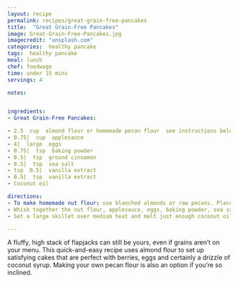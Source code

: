 ```yaml
---
layout: recipe
permalink: recipes/great-grain-free-pancakes
title:  "Great Grain-Free Pancakes"
image: Great-Grain-Free-Pancakes.jpg
imagecredit: "unsplash.com"
categories:  healthy pancake
tags:  healthy pancake
meal: lunch
chef: foodwage
time: under 15 mins
servings: 4

notes:


ingredients:
- Great Grain-Free Pancakes:

- 2.5  cup  almond flour or homemade pecan flour  see instructions below
- 0.75|  cup  applesauce
- 4|  large  eggs
- 0.75|  tsp  baking powder
- 0.5|  tsp  ground cinnamon
- 0.5|  tsp  sea salt
- tsp  0.5|  vanilla extract
- 0.5|  tsp  vanilla extract
- Coconut oil

directions:
- To make homemade nut flour: use blanched almonds or raw pecans. Place the 2 cups nuts in a food processor and pulse until a fine-grain flour forms. Be very careful not to turn the nuts into nut butter and check the consistency often! When it’s coarse and builds on the side of the food processor bowl like wet sand might when building a sand castle, the flour is ready.
- Whisk together the nut flour, applesauce, eggs, baking powder, sea salt, cinnamon and vanilla extract in a large bowl until well combined. The batter will be nice and thick. Be sure to break up any clumps!
- Set a large skillet over medium heat and melt just enough coconut oil to coat the bottom of the pan. Pour a small amount of batter into the center of the pan, spreading with the back of a spatula, if necessary, and allow the pancake to cook until small bubbles form on the surface (roughly 3 minutes). Flip, and allow the second side to brown (another 3 minutes or so). Repeat with the remaining batter.

---
```


A fluffy, high stack of flapjacks can still be yours, even if grains aren’t on your menu. This quick-and-easy recipe uses almond flour to set up satisfying cakes that are perfect with berries, eggs and certainly a drizzle of coconut syrup. Making your own pecan flour is also an option if you’re so inclined.